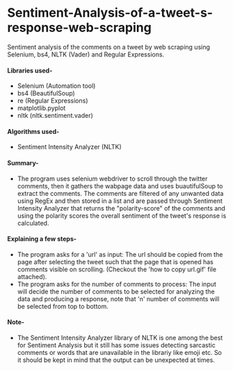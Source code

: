 # Sentiment-Analysis-of-a-tweet-s-response-web-scraping
Sentiment analysis of the comments on a tweet by web scraping using Selenium, bs4, NLTK (Vader) and Regular Expressions.

#### Libraries used-
 - Selenium (Automation tool)
 - bs4 (BeautifulSoup)
 - re (Regular Expressions)
 - matplotlib.pyplot
 - nltk (nltk.sentiment.vader)

#### Algorithms used-
 - Sentiment Intensity Analyzer (NLTK)
 
#### Summary-
 - The program uses selenium webdriver to scroll through the twitter comments, then it gathers the wabpage data and uses buautifulSoup to
   extract the comments. The comments are filtered of any unwanted data using RegEx and then stored in a list and are passed through 
   Sentiment Intensity Analyzer that returns the "polarity-score" of the comments and using the polarity scores the overall sentiment of 
   the tweet's response is calculated.
   
#### Explaining a few steps-
 - The program asks for a 'url' as input: The url should be copied from the page after selecting the tweet such that the page that is 
       opened has comments visible on scrolling. (Checkout the 'how to copy url.gif' file attached).
 - The program asks for the number of comments to process: The input will decide the number of comments to be selected for analyzing
       the data and producing a response, note that 'n' number of comments will be selected from top to bottom.
       
#### Note-
 - The Sentiment Intensity Analyzer library of NLTK is one among the best for Sentiment Analysis but it still has some issues detecting
   sarcastic comments or words that are unavailable in the librariy like emoji etc. So it should be kept in mind that the output can be
   unexpected at times.
